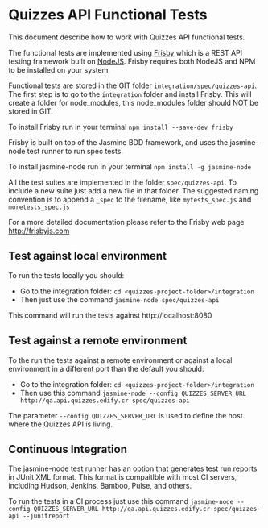 Quizzes API Functional Tests
=============
This document describe how to work with Quizzes API functional tests.

The functional tests are implemented using [Frisby](http://frisbyjs.com) which is a REST API testing framework built on [NodeJS](https://nodejs.org). Frisby requires both NodeJS and NPM to be installed on your system.

Functional tests are stored in the GIT folder `integration/spec/quizzes-api`. The first step is to go to the `integration` folder and install Frisby. This will create a folder for node_modules, this node_modules folder should NOT be stored in GIT.

To install Frisby run in your terminal `npm install --save-dev frisby`

Frisby is built on top of the Jasmine BDD framework, and uses the jasmine-node test runner to run spec tests.

To install jasmine-node run in your terminal `npm install -g jasmine-node`

All the test suites are implemented in the folder `spec/quizzes-api`. To include a new suite just add a new file in that folder. The suggested naming convention is to append a `_spec` to the filename, like `mytests_spec.js` and `moretests_spec.js`

For a more detailed documentation please refer to the Frisby web page http://frisbyjs.com

## Test against local environment
To run the tests locally you should:
* Go to the integration folder: `cd <quizzes-project-folder>/integration`
* Then just use the command `jasmine-node spec/quizzes-api`

This command will run the tests against http://localhost:8080

## Test against a remote environment
To the run the tests against a remote environment or against a local environment in a different port than the default you should:
* Go to the integration folder: `cd <quizzes-project-folder>/integration`
* Then use this command 
`jasmine-node --config QUIZZES_SERVER_URL http://qa.api.quizzes.edify.cr spec/quizzes-api`

The parameter `--config QUIZZES_SERVER_URL` is used to define the host where the Quizzes API is living.

## Continuous Integration
The jasmine-node test runner has an option that generates test run reports in JUnit XML format. This format is compaitlble with most CI servers, including Hudson, Jenkins, Bamboo, Pulse, and others.

To run the tests in a CI process just use this command `jasmine-node --config QUIZZES_SERVER_URL http://qa.api.quizzes.edify.cr spec/quizzes-api --junitreport`
